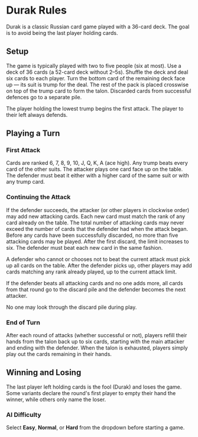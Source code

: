 # Durak Rules

Durak is a classic Russian card game played with a 36-card deck. The goal is to avoid being the last player holding cards.

## Setup
The game is typically played with two to five people (six at most). Use a deck of 36 cards (a 52-card deck without 2–5s). Shuffle the deck and deal six cards to each player. Turn the bottom card of the remaining deck face up — its suit is trump for the deal. The rest of the pack is placed crosswise on top of the trump card to form the talon. Discarded cards from successful defences go to a separate pile.

The player holding the lowest trump begins the first attack. The player to their left always defends.

## Playing a Turn
### First Attack
Cards are ranked 6, 7, 8, 9, 10, J, Q, K, A (ace high). Any trump beats every card of the other suits. The attacker plays one card face up on the table. The defender must beat it either with a higher card of the same suit or with any trump card.

### Continuing the Attack
If the defender succeeds, the attacker (or other players in clockwise order) may add new attacking cards. Each new card must match the rank of any card already on the table. The total number of attacking cards may never exceed the number of cards that the defender had when the attack began. Before any cards have been successfully discarded, no more than five attacking cards may be played. After the first discard, the limit increases to six. The defender must beat each new card in the same fashion.

A defender who cannot or chooses not to beat the current attack must pick up all cards on the table. After the defender picks up, other players may add cards matching any rank already played, up to the current attack limit.

If the defender beats all attacking cards and no one adds more, all cards from that round go to the discard pile and the defender becomes the next attacker.

No one may look through the discard pile during play.

### End of Turn
After each round of attacks (whether successful or not), players refill their hands from the talon back up to six cards, starting with the main attacker and ending with the defender. When the talon is exhausted, players simply play out the cards remaining in their hands.

## Winning and Losing
The last player left holding cards is the fool (Durak) and loses the game. Some variants declare the round's first player to empty their hand the winner, while others only name the loser.

### AI Difficulty
Select **Easy**, **Normal**, or **Hard** from the dropdown before starting a game.
